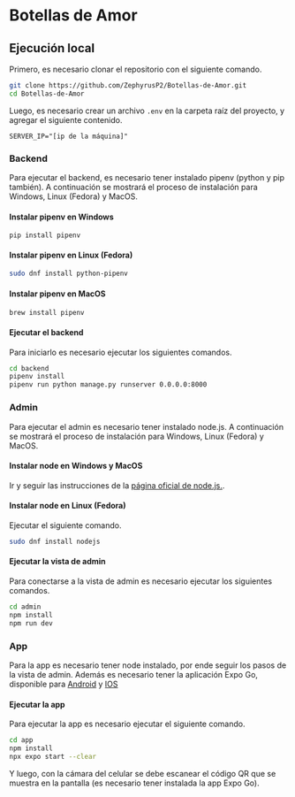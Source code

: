 # Botellas de Amor

## Ejecución local

Primero, es necesario clonar el repositorio con el siguiente comando.

```bash
git clone https://github.com/ZephyrusP2/Botellas-de-Amor.git
cd Botellas-de-Amor
```

Luego, es necesario crear un archivo `.env` en la carpeta raíz del proyecto, y agregar el siguiente contenido.

```env
SERVER_IP="[ip de la máquina]"
```

### Backend

Para ejecutar el backend, es necesario tener instalado pipenv (python y pip también).
A continuación se mostrará el proceso de instalación para Windows, Linux (Fedora)
y MacOS.

#### Instalar pipenv en Windows

```shell
pip install pipenv
```

#### Instalar pipenv en Linux (Fedora)

```bash
sudo dnf install python-pipenv
```

#### Instalar pipenv en MacOS

```bash
brew install pipenv
```

#### Ejecutar el backend

Para iniciarlo es necesario ejecutar los siguientes comandos.

```bash
cd backend
pipenv install
pipenv run python manage.py runserver 0.0.0.0:8000
```

### Admin

Para ejecutar el admin es necesario tener instalado node.js. A continuación
se mostrará el proceso de instalación para Windows, Linux (Fedora)
y MacOS.

#### Instalar node en Windows y MacOS

Ir y seguir las instrucciones de la [página oficial de node.js.](https://nodejs.org/en/download).

#### Instalar node en Linux (Fedora)

Ejecutar el siguiente comando.

```bash
sudo dnf install nodejs
```

#### Ejecutar la vista de admin

Para conectarse a la vista de admin es necesario ejecutar los siguientes comandos.

```bash
cd admin
npm install
npm run dev
```

### App

Para la app es necesario tener node instalado, por ende seguir los pasos de la
vista de admin. Además es necesario tener la aplicación Expo Go, disponible para
[Android](https://play.google.com/store/apps/details?id=host.exp.exponent&hl=es_CO&gl=US)
y [IOS](https://apps.apple.com/co/app/expo-go/id982107779)

#### Ejecutar la app

Para ejecutar la app es necesario ejecutar el siguiente comando.

```bash
cd app
npm install
npx expo start --clear
```

Y luego, con la cámara del celular se debe escanear el código QR que se muestra
en la pantalla (es necesario tener instalada la app Expo Go).
